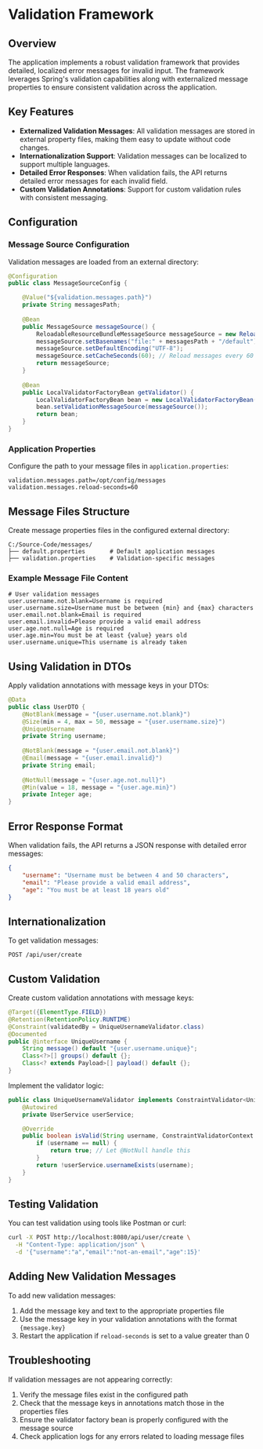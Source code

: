 # Validation Framework

## Overview

The application implements a robust validation framework that provides detailed, localized error messages for invalid input. The framework leverages Spring's validation capabilities along with externalized message properties to ensure consistent validation across the application.

## Key Features

- **Externalized Validation Messages**: All validation messages are stored in external property files, making them easy to update without code changes.
- **Internationalization Support**: Validation messages can be localized to support multiple languages.
- **Detailed Error Responses**: When validation fails, the API returns detailed error messages for each invalid field.
- **Custom Validation Annotations**: Support for custom validation rules with consistent messaging.

## Configuration

### Message Source Configuration

Validation messages are loaded from an external directory:

```java
@Configuration
public class MessageSourceConfig {

    @Value("${validation.messages.path}")
    private String messagesPath;
    
    @Bean
    public MessageSource messageSource() {
        ReloadableResourceBundleMessageSource messageSource = new ReloadableResourceBundleMessageSource();
        messageSource.setBasenames("file:" + messagesPath + "/default");
        messageSource.setDefaultEncoding("UTF-8");
        messageSource.setCacheSeconds(60); // Reload messages every 60 seconds
        return messageSource;
    }
    
    @Bean
    public LocalValidatorFactoryBean getValidator() {
        LocalValidatorFactoryBean bean = new LocalValidatorFactoryBean();
        bean.setValidationMessageSource(messageSource());
        return bean;
    }
}
```

### Application Properties

Configure the path to your message files in `application.properties`:

```properties
validation.messages.path=/opt/config/messages
validation.messages.reload-seconds=60
```

## Message Files Structure

Create message properties files in the configured external directory:

```
C:/Source-Code/messages/
├── default.properties       # Default application messages
├── validation.properties    # Validation-specific messages
```

### Example Message File Content

```properties
# User validation messages
user.username.not.blank=Username is required
user.username.size=Username must be between {min} and {max} characters
user.email.not.blank=Email is required
user.email.invalid=Please provide a valid email address
user.age.not.null=Age is required
user.age.min=You must be at least {value} years old
user.username.unique=This username is already taken
```

## Using Validation in DTOs

Apply validation annotations with message keys in your DTOs:

```java
@Data
public class UserDTO {
    @NotBlank(message = "{user.username.not.blank}")
    @Size(min = 4, max = 50, message = "{user.username.size}")
    @UniqueUsername
    private String username;
    
    @NotBlank(message = "{user.email.not.blank}")
    @Email(message = "{user.email.invalid}")
    private String email;
    
    @NotNull(message = "{user.age.not.null}")
    @Min(value = 18, message = "{user.age.min}")
    private Integer age;
}
```

## Error Response Format

When validation fails, the API returns a JSON response with detailed error messages:

```json
{
    "username": "Username must be between 4 and 50 characters",
    "email": "Please provide a valid email address",
    "age": "You must be at least 18 years old"
}
```

## Internationalization

To get validation messages:

```
POST /api/user/create
```

## Custom Validation

Create custom validation annotations with message keys:

```java
@Target({ElementType.FIELD})
@Retention(RetentionPolicy.RUNTIME)
@Constraint(validatedBy = UniqueUsernameValidator.class)
@Documented
public @interface UniqueUsername {
    String message() default "{user.username.unique}";
    Class<?>[] groups() default {};
    Class<? extends Payload>[] payload() default {};
}
```

Implement the validator logic:

```java
public class UniqueUsernameValidator implements ConstraintValidator<UniqueUsername, String> {
    @Autowired
    private UserService userService;

    @Override
    public boolean isValid(String username, ConstraintValidatorContext context) {
        if (username == null) {
            return true; // Let @NotNull handle this
        }
        return !userService.usernameExists(username);
    }
}
```

## Testing Validation

You can test validation using tools like Postman or curl:

```bash
curl -X POST http://localhost:8080/api/user/create \
  -H "Content-Type: application/json" \
  -d '{"username":"a","email":"not-an-email","age":15}'
```

## Adding New Validation Messages

To add new validation messages:

1. Add the message key and text to the appropriate properties file
2. Use the message key in your validation annotations with the format `{message.key}`
3. Restart the application if `reload-seconds` is set to a value greater than 0

## Troubleshooting

If validation messages are not appearing correctly:

1. Verify the message files exist in the configured path
2. Check that the message keys in annotations match those in the properties files
3. Ensure the validator factory bean is properly configured with the message source
4. Check application logs for any errors related to loading message files
